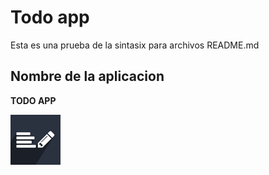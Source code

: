 # Todo app

Esta es una prueba de la sintasix para archivos README.md

## Nombre de la aplicacion

__TODO APP__

![Nombre de la aplicacion](/static/description/icon.png)